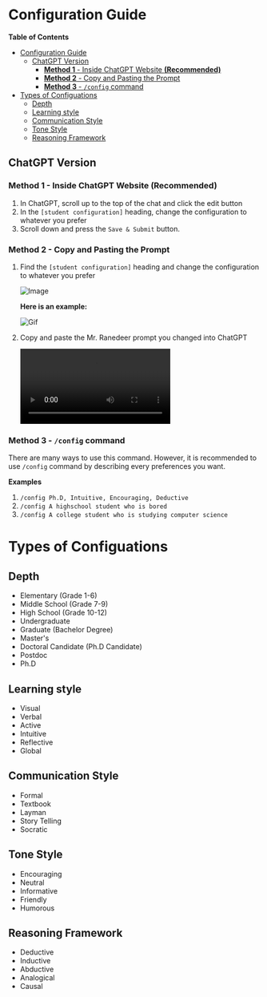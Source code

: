# Configuration Guide

**Table of Contents**

- [Configuration Guide](#configuration-guide)
  - [ChatGPT Version](#chatgpt-version)
    - [**Method 1** - Inside ChatGPT Website **(Recommended)**](#method-1---inside-chatgpt-website-recommended)
    - [**Method 2** - Copy and Pasting the Prompt](#method-2---copy-and-pasting-the-prompt)
    - [**Method 3** - `/config` command](#method-3---config-command)
- [Types of Configuations](#types-of-configuations)
  - [Depth](#depth)
  - [Learning style](#learning-style)
  - [Communication Style](#communication-style)
  - [Tone Style](#tone-style)
  - [Reasoning Framework](#reasoning-framework)

## ChatGPT Version


### **Method 1** - Inside ChatGPT Website **(Recommended)**

1. In ChatGPT, scroll up to the top of the chat and click the edit button
2. In the `[student configuration]` heading, change the configuration to whatever you prefer
3. Scroll down and press the `Save & Submit` button.

### **Method 2** - Copy and Pasting the Prompt

1. Find the `[student configuration]` heading and change the configuration to whatever you prefer

    ![Image](https://media.discordapp.net/attachments/1114958734364524605/1118351780556845116/image.png)

    **Here is an example:**

    ![Gif](https://cdn.discordapp.com/attachments/1114958734364524605/1118353421506969670/2023-06-14-11-34-42.gif)

2. Copy and paste the Mr. Ranedeer prompt you changed into ChatGPT

    ![Video](https://cdn.discordapp.com/attachments/1114958734364524605/1118360490985406535/2023-06-14-12-01-35.mp4)

### **Method 3** - `/config` command

There are many ways to use this command. However, it is recommended to use `/config` command by describing every preferences you want.

**Examples**

1. `/config Ph.D, Intuitive, Encouraging, Deductive`
2. `/config A highschool student who is bored`
3. `/config A college student who is studying computer science`

# Types of Configuations

## Depth

- Elementary (Grade 1-6)
- Middle School (Grade 7-9)
- High School (Grade 10-12)
- Undergraduate
- Graduate (Bachelor Degree)
- Master's
- Doctoral Candidate (Ph.D Candidate)
- Postdoc
- Ph.D

## Learning style

- Visual
- Verbal
- Active
- Intuitive
- Reflective
- Global

## Communication Style

- Formal
- Textbook
- Layman
- Story Telling
- Socratic

## Tone Style

- Encouraging
- Neutral
- Informative
- Friendly
- Humorous

## Reasoning Framework

- Deductive
- Inductive
- Abductive
- Analogical
- Causal

